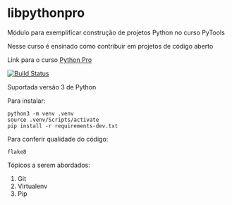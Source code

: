# libpythonpro
Módulo para exemplificar construção de projetos Python no curso PyTools

Nesse curso é ensinado como contribuir em projetos de código aberto

Link para o curso [Python Pro](https://www.pythonpro.br/)

[![Build Status](https://travis-ci.org/jefersonbernardes/libpythonpro.svg?branch=master)](https://travis-ci.org/jefersonbernardes/libpythonpro)

Suportada versão 3 de Python

Para instalar:

```console
python3 -m venv .venv
source .venv/Scripts/activate
pip install -r requirements-dev.txt
```

Para conferir qualidade do código:
```console
flake8
```

Tópicos a serem abordados:
1. Git
2. Virtualenv
3. Pip